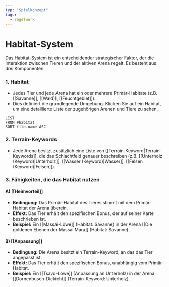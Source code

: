 ```yaml
---
typ: "Spielkonzept"
tags:
  - regelwerk
---
```


# Habitat-System

Das Habitat-System ist ein entscheidender strategischer Faktor, der die Interaktion zwischen Tieren und der aktiven Arena regelt. Es besteht aus drei Komponenten.

### 1. Habitat
- Jedes Tier und jede Arena hat ein oder mehrere Primär-Habitate (z.B. [[Savanne]], [[Wald]], [[Feuchtgebiet]]).
- Dies definiert die grundlegende Umgebung.
Klicken Sie auf ein Habitat, um eine detaillierte Liste der zugehörigen Arenen und Tiere zu sehen.

```dataview
LIST
FROM #habitat
SORT file.name ASC
```
### 2. Terrain-Keywords
- Jede Arena besitzt zusätzlich eine Liste von [[Terrain-Keyword|Terrain-Keywords]], die das Schlachtfeld genauer beschreiben (z.B. [[Unterholz (Keyword)|Unterholz]], [[Wasser (Keyword)|Wasser]], [[Felsen (Keyword)|Felsen]]).

### 3. Fähigkeiten, die das Habitat nutzen

#### A) [[Heimvorteil]]
- **Bedingung:** Das Primär-Habitat des Tieres stimmt mit dem Primär-Habitat der Arena überein.
- **Effekt:** Das Tier erhält den spezifischen Bonus, der auf seiner Karte beschrieben ist.
- **Beispiel:** Ein [[Massai-Löwe]] (Habitat: Savanne) in der Arena [[Die goldenen Ebenen der Massai Mara]] (Habitat: Savanne).

#### B) [[Anpassung]]
- **Bedingung:** Die Arena besitzt ein Terrain-Keyword, an das das Tier angepasst ist.
- **Effekt:** Das Tier erhält den spezifischen Bonus, unabhängig vom Primär-Habitat.
- **Beispiel:** Ein [[Tsavo-Löwe]] (Anpassung an Unterholz) in der Arena [[Dornenbusch-Dickicht]] (Terrain-Keyword: Unterholz).
